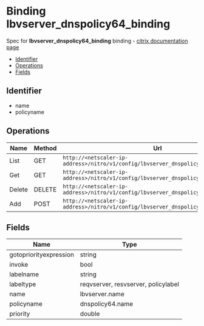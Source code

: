 # Binding lbvserver_dnspolicy64_binding

Spec for **lbvserver_dnspolicy64_binding** binding - [citrix documentation page](https://developer-docs.citrix.com/projects/netscaler-nitro-api/en/11.0/configuration/load-balancing/lbvserver_dnspolicy64_binding/lbvserver_dnspolicy64_binding/)

- [Identifier](#identifier)
- [Operations](#operations)
- [Fields](#fields)

## Identifier

- name
- policyname

## Operations

| Name | Method | Url |
|----|----|----|
| List | GET | `http://<netscaler-ip-address>/nitro/v1/config/lbvserver_dnspolicy64_binding` |
| Get | GET | `http://<netscaler-ip-address>/nitro/v1/config/lbvserver_dnspolicy64_binding/<name>` |
| Delete | DELETE | `http://<netscaler-ip-address>/nitro/v1/config/lbvserver_dnspolicy64_binding/<name>` |
| Add | POST | `http://<netscaler-ip-address>/nitro/v1/config/lbvserver_dnspolicy64_binding` |

## Fields

| Name | Type |
|----|----|
| gotopriorityexpression | string |
| invoke | bool |
| labelname | string |
| labeltype | reqvserver, resvserver, policylabel |
| name | lbvserver.name |
| policyname | dnspolicy64.name |
| priority | double |

